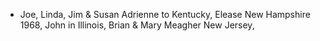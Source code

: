 - Joe, Linda, Jim & Susan Adrienne to Kentucky, Elease New Hampshire 1968, John in Illinois, Brian & Mary Meagher New Jersey,